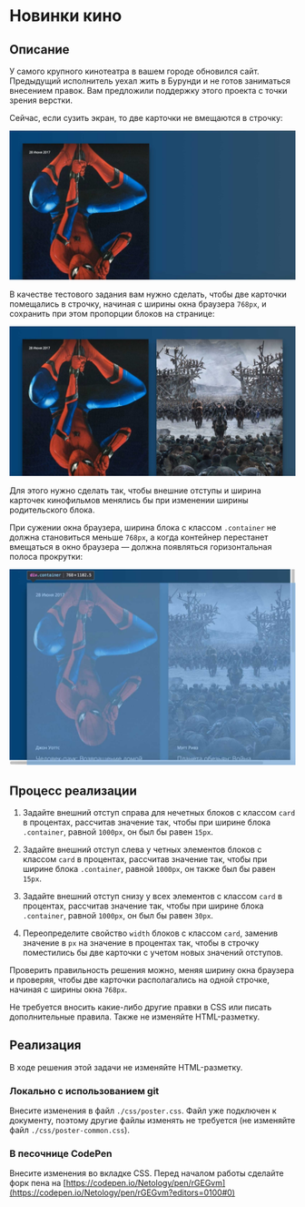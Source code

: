 ﻿# Новинки кино

## Описание
У самого крупного кинотеатра в вашем городе обновился сайт. Предыдущий исполнитель уехал жить в Бурунди и не готов заниматься внесением правок. Вам предложили поддержку этого проекта с точки зрения верстки.

Сейчас, если сузить экран, то две карточки не вмещаются в строчку:

![Broken layout](../../sources/fluid-poster-broken.jpg)

В качестве тестового задания вам нужно сделать, чтобы две карточки помещались в строчку, начиная с ширины окна браузера `768px`, и сохранить при этом пропорции блоков на странице:

![Target layout](../../sources/fluid-poster-target.jpg)

Для этого нужно сделать так, чтобы внешние отступы и ширина карточек кинофильмов менялись бы при изменении ширины родительского блока.

При сужении окна браузера, ширина блока с классом `.container` не должна становиться меньше `768px`, а когда контейнер перестанет вмещаться в окно браузера &mdash; должна появляться горизонтальная полоса прокрутки:

![Target layout](../../sources/fluid-poster-768px.jpg)

## Процесс реализации

1. Задайте внешний отступ справа для нечетных блоков с классом `card` в процентах, рассчитав значение так, чтобы при ширине блока `.container`, равной `1000px`, он был бы равен `15px`.

2. Задайте внешний отступ слева у четных элементов блоков с классом `card` в процентах, рассчитав значение так, чтобы при ширине блока `.container`, равной `1000px`, он также был бы равен `15px`.

3. Задайте внешний отступ снизу у всех элементов с классом `card` в процентах, рассчитав значение так, чтобы при ширине блока `.container`, равной `1000px`, он был бы равен `30px`.

4. Переопределите свойство `width` блоков с классом `card`, заменив значение в `px` на значение в процентах так, чтобы в строчку поместились бы две карточки с учетом новых значений отступов.

Проверить правильность решения можно, меняя ширину окна браузера и проверяя, чтобы две карточки располагались на одной строчке, начиная с ширины окна `768px`.

Не требуется вносить какие-либо другие правки в CSS или писать дополнительные правила. Также не изменяйте HTML-разметку.

## Реализация

В ходе решения этой задачи не изменяйте HTML-разметку.

### Локально с использованием git

Внесите изменения в файл `./css/poster.css`. Файл уже подключен к документу, поэтому другие файлы изменять не требуется (не изменяйте файл `./css/poster-common.css`). 

### В песочнице CodePen

Внесите изменения во вкладке CSS. Перед началом работы сделайте форк пена на [https://codepen.io/Netology/pen/rGEGvm](https://codepen.io/Netology/pen/rGEGvm?editors=0100#0)
